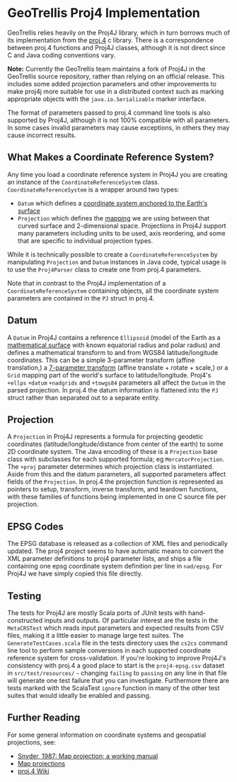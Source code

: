 # GeoTrellis Proj4 Implementation

GeoTrellis relies heavily on the Proj4J library, which in turn borrows much of
its implementation from the [proj.4](https://github.com/OSGeo/proj.4) c
library.  There is a correspondence between proj.4 functions and Proj4J
classes, although it is not direct since C and Java coding conventions vary.

__Note:__ Currently the GeoTrellis team maintains a fork of Proj4J in the
GeoTrellis source repository, rather than relying on an official release.  This
includes some added projection parameters and other improvements to make proj4j
more suitable for use in a distributed context such as marking appropriate
objects with the ``java.io.Serializable`` marker interface.

The format of parameters passed to proj.4 command line tools is also supported
by Proj4J, although it is not 100% compatible with all parameters.  In some
cases invalid parameters may cause exceptions, in others they may cause
incorrect results.

## What Makes a Coordinate Reference System?
Any time you load a coordinate reference system in Proj4J you are creating an
instance of the ``CoordinateReferenceSystem`` class.  ``CoordinateReferenceSystem``
is a wrapper around two types:
* ``Datum`` which defines a [coordinate system anchored to the Earth's
  surface](https://en.wikipedia.org/wiki/Geodetic_datum)
* ``Projection`` which defines the
  [mapping](https://en.wikipedia.org/wiki/Map_projection) we are using between
  that curved surface and 2-dimensional space.  Projections in Proj4J support
  many parameters including units to be used, axis reordering, and some that
  are specific to individual projection types.

While it is technically possible to create a ``CoordinateReferenceSystem`` by
manipulating ``Projection`` and ``Datum`` instances in Java code, typical usage
is to use the ``Proj4Parser`` class to create one from proj.4 parameters.

Note that in contrast to the Proj4J implementation of a
``CoordinateReferenceSystem`` containing objects, all the coordinate system
parameters are contained in the ``PJ`` struct in proj.4.

## Datum
A ``Datum`` in Proj4J contains a reference ``Ellipsoid`` (model of the Earth as
a [mathematical surface](https://en.wikipedia.org/wiki/Ellipsoid) with known
equatorial radius and polar radius) and defines a mathematical transform to and
from WGS84 latitude/longitude coordinates.  This can be a simple 3-parameter
transform (affine translation,) a [7-parameter
transform](https://en.wikipedia.org/wiki/Helmert_transformation) (affine
translate + rotate + scale,) or a ``Grid`` mapping part of the world's surface
to latitude/longitude.  Proj4's ``+ellps`` ``+datum`` ``+nadgrids`` and
``+towgs84`` parameters all affect the `Datum` in the parsed projection. In
proj.4 the datum information is flattened into the ``PJ`` struct rather than
separated out to a separate entity.

## Projection
A ``Projection`` in Proj4J represents a formula for projecting geodetic
coordinates (latitude/longitude/distance from center of the earth) to some 2D
coordinate system.  The Java encoding of these is a ``Projection`` base class
with subclasses for each supported formula; eg ``MercatorProjection``.  The
``+proj`` parameter determines which projection class is instantiated. Aside
from this and the datum parameters, all supported parameters affect fields of
the ``Projection``.  In proj.4 the projection function is represented as
pointers to setup, transform, inverse transform, and teardown functions, with
these families of functions being implemented in one C source file per projection.

## EPSG Codes
The EPSG database is released as a collection of XML files and periodically
updated.  The proj4 project seems to have automatic means to convert the XML
parameter definitions to proj4 parameter lists, and ships a file containing one
epsg coordinate system definition per line in ``nad/epsg``.  For Proj4J we have
simply copied this file directly.

## Testing
The tests for Proj4J are mostly Scala ports of JUnit tests with
hand-constructed inputs and outputs.  Of particular interest are the tests in
the ``MetaCRSTest`` which reads input parameters and expected results from CSV
files, making it a little easier to manage large test suites.  The
``GenerateTestCases.scala`` file in the tests directory uses the ``cs2cs``
command line tool to perform sample conversions in each supported coordinate
reference system for cross-validation.  If you're looking to improve Proj4J's
consistency with proj.4 a good place to start is the ``proj4-epsg.csv`` dataset
in ``src/test/resources/`` - changing ``failing`` to ``passing`` on any line in
that file will generate one test failure that you can investigate.  Furthermore
there are tests marked with the ScalaTest ``ignore`` function in many of the
other test suites that would ideally be enabled and passing.

## Further Reading
For some general information on coordinate systems and geospatial projections, see:

* [Snyder, 1987: Map projection; a working manual](http://pubs.er.usgs.gov/usgspubs/pp/pp1395)
* [Map projections](http://www.progonos.com/furuti/MapProj/Normal/TOC/cartTOC.html)
* [proj.4 Wiki](https://github.com/osgeo/proj.4/wiki)

